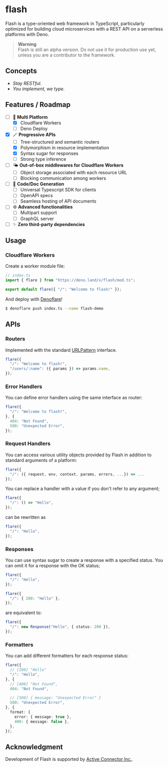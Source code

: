 # flash

Flash is a type-oriented web framework in TypeScript, particularly optimized for
building cloud microservices with a REST API on a serverless platforms with
Deno.

> **Warning**\
> Flash is still an alpha version. Do not use it for production use yet, unless
> you are a contributor to the framework.

## Concepts

- _Stay RESTful._
- _You implement, we type._

## Features / Roadmap

- [ ] :rocket: **Multi Platform**
  - [x] Cloudflare Workers
  - [ ] Deno Deploy
- [x] :magic_wand: **Progressive APIs**
  - [ ] Tree-structured and semantic routers
  - [x] Polymorphism in resource implementation
  - [x] Syntax sugar for responses
  - [ ] Strong type inference
- [ ] :sun_behind_small_cloud: **Out-of-box middlewares for Cloudflare Workers**
  - [ ] Object storage associated with each resource URL
  - [ ] Blocking communication among workers
- [ ] :scroll: **Code/Doc Generation**
  - [ ] Universal Typescript SDK for clients
  - [ ] OpenAPI specs
  - [ ] Seamless hosting of API documents
- [ ] :gear: **Advanced functionalities**
  - [ ] Multipart support
  - [ ] GraphQL server
- [ ] :sparkles: **Zero third-party dependencies**

## Usage

### Cloudflare Workers

Create a worker module file:

```typescript
// index.ts
import { flare } from "https://deno.land/x/flash/mod.ts";

export default flare({ "/": "Welcome to flash!" });
```

And deploy with [Denoflare](https://denoflare.dev/)!

```sh
$ denoflare push index.ts --name flash-demo
```

## APIs

### Routers

Implemented with the standard
[URLPattern](https://developer.mozilla.org/en-US/docs/Web/API/URLPattern)
interface.

```typescript
flare({
  "/": "Welcome to flash!",
  "/users/:name": ({ params }) => params.name,
});
```

### Error Handlers

You can define error handlers using the same interface as router:

```typescript
flare({
  "/": "Welcome to flash!",
}, {
  404: "Not Found",
  500: "Unexpected Error",
});
```

### Request Handlers

You can access various utility objects provided by Flash in addition to standard
arguments of a platform:

```typescript
flare({
  "/": ({ request, env, context, params, errors, ...}) => ...
});
```

You can replace a handler with a value if you don't refer to any argument;

```typescript
flare({
  "/": () => "Hello",
});
```

can be rewritten as

```typescript
flare({
  "/": "Hello",
});
```

### Responses

You can use syntax sugar to create a response with a specified status. You can
omit it for a response with the OK status;

```typescript
flare({
  "/": "Hello",
});
```

```typescript
flare({
  "/": { 200: "Hello" },
});
```

are equivalent to:

```typescript
flare({
  "/": new Response("Hello", { status: 200 }),
});
```

### Formatters

You can add different formatters for each response status:

```typescript
flare({
  // [200] "Hello"
  "/": "Hello",
}, {
  // [400] "Not Found",
  404: "Not Found",

  // [500] { message: "Unexpected Error" }
  500: "Unexpected Error",
}, {
  format: {
    error: { message: true },
    400: { message: false },
  },
});
```

## Acknowledgment

Development of Flash is supported by
[Active Connector Inc.](https://active-connector.com).
